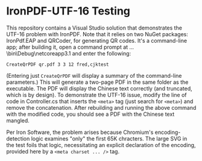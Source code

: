 # IronPDF-UTF-16 Testing

This repository contains a Visual Studio solution that demonstrates the UTF-16 problem with IronPDF. Note that it relies on two NuGet packages: IronPdf.EAP and QRCoder, for generating QR codes. It's a command-line app; after building it, open a command prompt at …\bin\Debug\netcoreapp3.1 and enter the following:

`CreateQrPDF qr.pdf 3 3 12 fred,cjktest`

(Entering just `CreateQrPDF` will display a summary of the command-line parameters.) This will generate a two-page PDF in the same folder as the executable. The PDF will display the Chinese text correctly (and truncated, which is by design). To demonstrate the UTF-16 issue, modify the line of code in Controller.cs that inserts the `<meta>` tag (just search for `<meta>`) and remove the concatenation. After rebuilding and running the above command with the modified code, you should see a PDF with the Chinese text mangled.

Per Iron Software, the problem arises because Chromium's encoding-detection logic examines "only" the first 65K chracters. The large SVG in the test foils that logic, necessitating an explicit declaration of the encoding, provided here by a `<meta charset ... />` tag.
